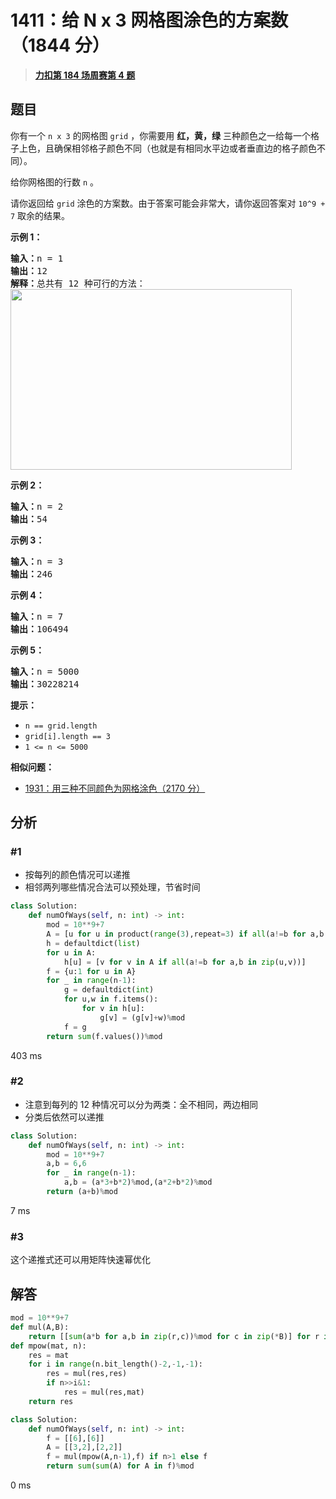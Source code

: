 # 1411：给 N x 3 网格图涂色的方案数（1844 分）


> <u>**[力扣第 184 场周赛第 4 题](https://leetcode.cn/problems/number-of-ways-to-paint-n-3-grid/)**</u>

## 题目

<p>你有一个 <code>n x 3</code> 的网格图 <code>grid</code> ，你需要用 <strong>红，黄，绿</strong> 三种颜色之一给每一个格子上色，且确保相邻格子颜色不同（也就是有相同水平边或者垂直边的格子颜色不同）。</p>

<p>给你网格图的行数 <code>n</code> 。</p>

<p>请你返回给 <code>grid</code> 涂色的方案数。由于答案可能会非常大，请你返回答案对 <code>10^9 + 7</code> 取余的结果。</p>



<p><strong>示例 1：</strong></p>

<pre><strong>输入：</strong>n = 1
<strong>输出：</strong>12
<strong>解释：</strong>总共有 12 种可行的方法：
<img alt="" src="https://assets.leetcode-cn.com/aliyun-lc-upload/uploads/2020/04/12/e1.png" style="height: 289px; width: 450px;">
</pre>

<p><strong>示例 2：</strong></p>

<pre><strong>输入：</strong>n = 2
<strong>输出：</strong>54
</pre>

<p><strong>示例 3：</strong></p>

<pre><strong>输入：</strong>n = 3
<strong>输出：</strong>246
</pre>

<p><strong>示例 4：</strong></p>

<pre><strong>输入：</strong>n = 7
<strong>输出：</strong>106494
</pre>

<p><strong>示例 5：</strong></p>

<pre><strong>输入：</strong>n = 5000
<strong>输出：</strong>30228214
</pre>



<p><strong>提示：</strong></p>

<ul>
<li><code>n == grid.length</code></li>
<li><code>grid[i].length == 3</code></li>
<li><code>1 &lt;= n &lt;= 5000</code></li>
</ul>


**相似问题：**
- [1931：用三种不同颜色为网格涂色（2170 分）](/leetcode/1931)


## 分析

### #1

- 按每列的颜色情况可以递推
- 相邻两列哪些情况合法可以预处理，节省时间

```python
class Solution:
    def numOfWays(self, n: int) -> int:
        mod = 10**9+7
        A = [u for u in product(range(3),repeat=3) if all(a!=b for a,b in pairwise(u))]
        h = defaultdict(list)
        for u in A:
            h[u] = [v for v in A if all(a!=b for a,b in zip(u,v))]
        f = {u:1 for u in A}
        for _ in range(n-1):
            g = defaultdict(int)
            for u,w in f.items():
                for v in h[u]:
                    g[v] = (g[v]+w)%mod
            f = g
        return sum(f.values())%mod 
```
403 ms

### #2

- 注意到每列的 12 种情况可以分为两类：全不相同，两边相同
- 分类后依然可以递推

```python
class Solution:
    def numOfWays(self, n: int) -> int:
        mod = 10**9+7
        a,b = 6,6
        for _ in range(n-1):
            a,b = (a*3+b*2)%mod,(a*2+b*2)%mod
        return (a+b)%mod    
```
7 ms

### #3

这个递推式还可以用矩阵快速幂优化
## 解答


```python
mod = 10**9+7
def mul(A,B):
    return [[sum(a*b for a,b in zip(r,c))%mod for c in zip(*B)] for r in A]
def mpow(mat, n):
    res = mat
    for i in range(n.bit_length()-2,-1,-1):
        res = mul(res,res)
        if n>>i&1:
            res = mul(res,mat)
    return res

class Solution:
    def numOfWays(self, n: int) -> int:
        f = [[6],[6]]
        A = [[3,2],[2,2]]
        f = mul(mpow(A,n-1),f) if n>1 else f
        return sum(sum(A) for A in f)%mod   
```
0 ms
